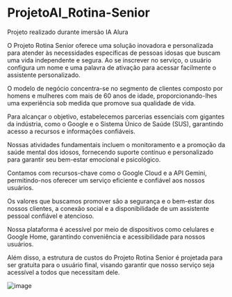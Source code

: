 # ProjetoAI_Rotina-Senior
Projeto realizado durante imersão IA Alura
 
O Projeto Rotina Senior oferece uma solução inovadora e personalizada para atender às necessidades específicas de pessoas idosas que buscam uma vida independente e segura. 
Ao se inscrever no serviço, o usuário configura um nome e uma palavra de ativação para acessar facilmente o assistente personalizado.

O modelo de negócio concentra-se no segmento de clientes composto por homens e mulheres com mais de 60 anos de idade, proporcionando-lhes uma experiência sob medida que promove sua qualidade de vida.

Para alcançar o objetivo, estabelecemos parcerias essenciais com gigantes da indústria, como o Google e o Sistema Único de Saúde (SUS), garantindo acesso a recursos e informações confiáveis.

Nossas atividades fundamentais incluem o monitoramento e a promoção da saúde mental dos idosos, fornecendo suporte contínuo e personalizado para garantir seu bem-estar emocional e psicológico.

Contamos com recursos-chave como o Google Cloud e a API Gemini, permitindo-nos oferecer um serviço eficiente e confiável aos nossos usuários.

Os valores que buscamos promover são a segurança e o bem-estar dos nossos clientes, a conexão social e a disponibilidade de um assistente pessoal confiável e atencioso.

Nossa plataforma é acessível por meio de dispositivos como celulares e Google Home, garantindo conveniência e acessibilidade para nossos usuários.

Além disso, a estrutura de custos do Projeto Rotina Senior é projetada para ser gratuita para o usuário final, visando garantir que nosso serviço seja acessível a todos que necessitam dele.

![image](https://github.com/Prussak/ProjetoAI_Rotina-Senior/assets/60240971/051a0fe2-177c-426d-936a-c22e8a1aa0ca)
